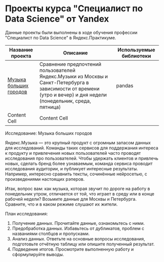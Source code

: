 # Проекты курса "Специалист по Data Science" от Yandex

Данные проекты были выполнены в ходе обучения профессии "Специалист по Data Science" в Яндекс.Практикуме.

|Название проекта  | Описание | Используемые библиотеки |
| ------------- | ------------- |-------------|
| [Музыка больших городов](https://github.com/omirosh/yandex_practicum/tree/master/yandex_music)  | Сравнение предпочтений пользователей Яндекс.Музыки из Москвы и Санкт-Петербурга в зависимости от времени (утро и вечер) и дня недели (понедельник, среда, пятница)  | pandas |
| Content Cell  | Content Cell  |
Исследование: Музыка больших городов

Яндекс.Музыка — это крупный продукт с огромным запасом данных для исследований. Команды таких сервисов для поддержания интереса к продукту и привлечения новых пользователей часто проводят исследования про пользователей. Чтобы удержать клиентов и привлечь новых, сделать бренд более узнаваемым, команда сервиса проводит исследования аудитории, и публикует интересные результаты. Например, интересно сравнить тексты, сочинённые нейросетью, с произведениями настоящих рэперов.

Итак, вопрос вам: как музыка, которая звучит по дороге на работу в понедельник утром, отличается от той, что играет в среду или в конце рабочей недели? Возьмите данные для Москвы и Петербурга. Сравните, что и в каком режиме слушают их жители.

План исследования:
1. Получение данных. Прочитайте данные, ознакомьтесь с ними.
2. Предобработка данных. Избавьтесь от дубликатов, проблем с названиями столбцов и пропусками.
3. Анализ данных. Ответьте на основные вопросы исследования, подготовьте отчётную таблицу или опишите полученный результат.
4. Подведение итогов. Просмотрите выполненную работу и сформулируйте выводы.
